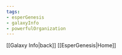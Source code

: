```yaml
---
tags:
- esperGenesis
- galaxyInfo
- powerfulOrganization
---
```


[[Galaxy Info|back]] [[EsperGenesis|Home]]